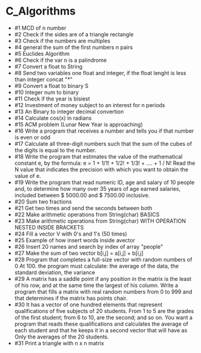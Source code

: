 # C_Algorithms
 
- #1 MCD of n number  
- #2 Check if the sides are of a triangle rectangle
- #3 Check if the numbers are multiples
- #4 general the sum of the first numbers n pairs
- #5 Euclides Algorithm
- #6 Check if the var n is a palindrome
- #7 Convert a float to String
- #8 Send two variables one float and integer, if the float lenght is less than integer concat "*" 
- #9 Convert a float to binary S
- #10 Integer num to binary
- #11 Check if the year is bisiest 
- #12 Investment of money subject to an interest for n periods
- #13 An Binary to integer decimal convertion
- #14 Calculate cos(x) in radians
- #15 ACM problem (Lunar New Year is approaching)
- #16 Write a program that receives a number and tells you if that number is even or odd
- #17 Calculate all three-digit numbers such that the sum of the cubes of the digits is equal to the number.
- #18 Write the program that estimates the value of the mathematical constant e, by the formula: e = 1 + 1/1! + 1/2! + 1/3! + .... + 1 / N! Read the N value that indicates the precision with which you want to obtain the value of e.
- #19 Write the program that read numeric ID, age and salary of 10 people and, to determine how many over 35 years of age earned salaries, included between $ 5000.00 and $ 7500.00 inclusive.
- #20 Sum two fractions
- #21 Get two times and send the seconds between both
- #22 Make arithmetic operations from String(char) BASICS
- #23 Make arithmetic operations from String(char) WITH OPERATION NESTED INSIDE BRACKETS
- #24 Fill a vector V with 0's and 1's (50 times)
- #25 Example of how insert words inside avector
- #26 Insert 20 names and search by index of array "people"  
- #27 Make the sum of two vector b[i,j] = a[i,j] + b[i,j]  
- #28 Program that completes a full-size vector with random numbers of 0 At 100. the program must calculate: the average of the data, the standard deviation, the variance
- #29 A matrix has a saddle point if any position in the matrix is the least of his row, and at the same time the largest of his column. Write a program that fills a matrix with real random numbers from 0 to 999 and that determines if the matrix has points chair.
- #30 It has a vector of one hundred elements that represent qualifications of five subjects of 20 students. From 1 to 5 are the grades of the first student; from 6 to 10, are the second; and so on. You want a program that reads these qualifications and calculates the average of each student and that he keeps it in a second vector that will have as Only the averages of the 20 students.
- #31 Print a triangle with n x n matrix
